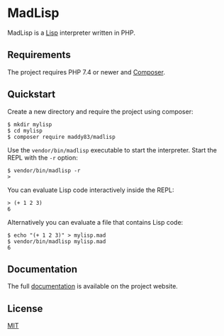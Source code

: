 # MadLisp

MadLisp is a [Lisp](https://en.wikipedia.org/wiki/Lisp_%28programming_language%29) interpreter written in PHP.

## Requirements

The project requires PHP 7.4 or newer and [Composer](https://getcomposer.org/).

## Quickstart

Create a new directory and require the project using composer:

```text
$ mkdir mylisp
$ cd mylisp
$ composer require maddy83/madlisp
```

Use the `vendor/bin/madlisp` executable to start the interpreter. Start the REPL with the `-r` option:

```text
$ vendor/bin/madlisp -r
>
```

You can evaluate Lisp code interactively inside the REPL:

```text
> (+ 1 2 3)
6
```

Alternatively you can evaluate a file that contains Lisp code:

```text
$ echo "(+ 1 2 3)" > mylisp.mad
$ vendor/bin/madlisp mylisp.mad
6
```

## Documentation

The full [documentation](http://madlisp.com/) is available on the project website.

## License

[MIT](https://bitbucket.org/maddy83/madlisp/src/master/LICENSE)
